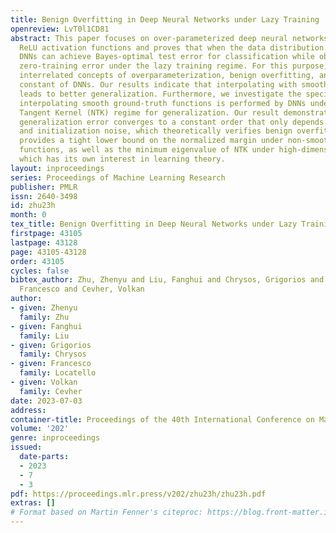 ```yaml
---
title: Benign Overfitting in Deep Neural Networks under Lazy Training
openreview: LvT0l1CD81
abstract: This paper focuses on over-parameterized deep neural networks (DNNs) with
  ReLU activation functions and proves that when the data distribution is well-separated,
  DNNs can achieve Bayes-optimal test error for classification while obtaining (nearly)
  zero-training error under the lazy training regime. For this purpose, we unify three
  interrelated concepts of overparameterization, benign overfitting, and the Lipschitz
  constant of DNNs. Our results indicate that interpolating with smoother functions
  leads to better generalization. Furthermore, we investigate the special case where
  interpolating smooth ground-truth functions is performed by DNNs under the Neural
  Tangent Kernel (NTK) regime for generalization. Our result demonstrates that the
  generalization error converges to a constant order that only depends on label noise
  and initialization noise, which theoretically verifies benign overfitting. Our analysis
  provides a tight lower bound on the normalized margin under non-smooth activation
  functions, as well as the minimum eigenvalue of NTK under high-dimensional settings,
  which has its own interest in learning theory.
layout: inproceedings
series: Proceedings of Machine Learning Research
publisher: PMLR
issn: 2640-3498
id: zhu23h
month: 0
tex_title: Benign Overfitting in Deep Neural Networks under Lazy Training
firstpage: 43105
lastpage: 43128
page: 43105-43128
order: 43105
cycles: false
bibtex_author: Zhu, Zhenyu and Liu, Fanghui and Chrysos, Grigorios and Locatello,
  Francesco and Cevher, Volkan
author:
- given: Zhenyu
  family: Zhu
- given: Fanghui
  family: Liu
- given: Grigorios
  family: Chrysos
- given: Francesco
  family: Locatello
- given: Volkan
  family: Cevher
date: 2023-07-03
address: 
container-title: Proceedings of the 40th International Conference on Machine Learning
volume: '202'
genre: inproceedings
issued:
  date-parts:
  - 2023
  - 7
  - 3
pdf: https://proceedings.mlr.press/v202/zhu23h/zhu23h.pdf
extras: []
# Format based on Martin Fenner's citeproc: https://blog.front-matter.io/posts/citeproc-yaml-for-bibliographies/
---
```

